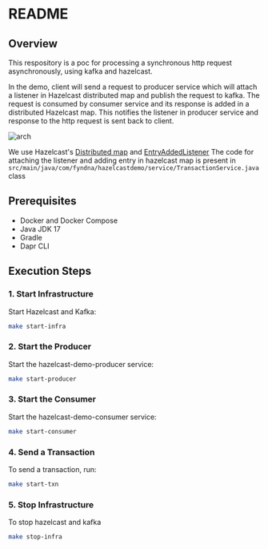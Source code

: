 # README #

## Overview

This respository is a poc for processing a synchronous http request asynchronously, using kafka and hazelcast. 

In the demo, client will send a request to producer service which will attach a listener in Hazelcast distributed map and
publish the request to kafka. The request is consumed by consumer service and its response is added
in a distributed Hazelcast map. This notifies the listener in producer service and response to the http request is 
sent back to client.


![arch](https://github.com/prtk-fyndna/hazelcast-demo/assets/91265510/cd6b4096-b292-4b4f-9ba0-b65fe5cc6193)


We use Hazelcast's [Distributed map](https://docs.hazelcast.com/hazelcast/5.3/data-structures/map) and [EntryAddedListener](https://docs.hazelcast.com/imdg/4.2/events/object-events#listening-for-map-events)
The code for attaching the listener and adding entry in hazelcast map is present in `src/main/java/com/fyndna/hazelcastdemo/service/TransactionService.java` class


## Prerequisites

- Docker and Docker Compose
- Java JDK 17
- Gradle 
- Dapr CLI 

## Execution Steps

### 1. Start Infrastructure

Start Hazelcast and Kafka:

```bash
make start-infra
```


### 2. Start the Producer

Start the hazelcast-demo-producer service:
```bash
make start-producer
```

### 3. Start the Consumer

Start the hazelcast-demo-consumer service:
```bash
make start-consumer
```

### 4. Send a Transaction

To send a transaction, run:

```bash
make start-txn
```

### 5. Stop Infrastructure

To stop hazelcast and kafka

```bash
make stop-infra
```
